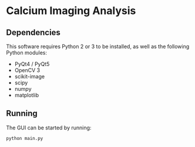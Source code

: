 # Calcium Imaging Analysis

## Dependencies
This software requires Python 2 or 3 to be installed, as well as the following Python modules:
- PyQt4 / PyQt5
- OpenCV 3
- scikit-image
- scipy
- numpy
- matplotlib

## Running

The GUI can be started by running:

`python main.py`
